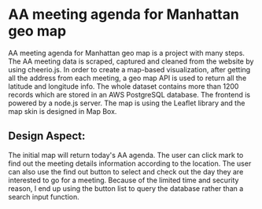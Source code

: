 # AA meeting agenda for Manhattan geo map

AA meeting agenda for Manhattan geo map is a project with many steps. The AA meeting data is scraped, captured and cleaned from the website by using cheerio.js. In order to create a map-based visualization, after getting all the address from each meeting,  a geo map API is used to return all the latitude and longitude info.  The whole dataset contains more than 1200 records which are stored in an AWS PostgreSQL database. The frontend is powered by a node.js server. The map is using the Leaflet library and the map skin is designed in Map Box. 

## Design Aspect:
The initial map will return today's AA agenda. The user can click mark to find out the meeting details information according to the location.  The user can also use the find out button to select and check out the day they are interested to go for a meeting. Because of the limited time and security reason, I end up using the button list to query the database rather than a search input function. 